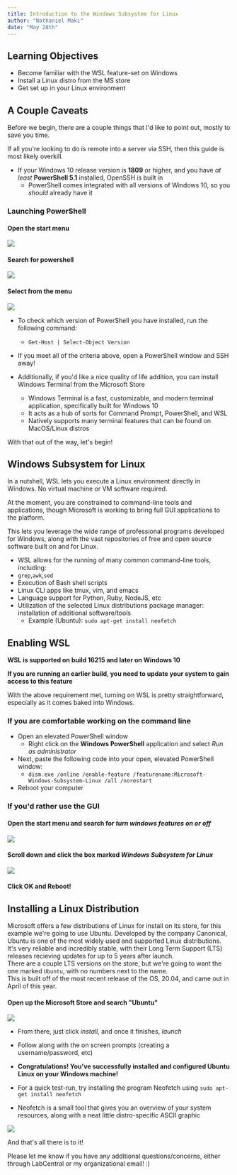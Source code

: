 ```yaml
---
title: Introduction to the Windows Subsystem for Linux
author: "Nathaniel Maki"
date: "May 28th"
---
```

## Learning Objectives
* Become familiar with the WSL feature-set on Windows
* Install a Linux distro from the MS store
* Get set up in your Linux environment


## A Couple Caveats

Before we begin, there are a couple things that I'd like to point out, mostly to save you time.

If all you're looking to do is remote into a server via SSH, then this guide is most likely overkill.
* If your Windows 10 release version is **1809** or higher, and you have *at least* **PowerShell 5.1** installed, OpenSSH is built in
  * PowerShell comes integrated with all versions of Windows 10, so you *should* already have it

### Launching PowerShell

#### Open the start menu  
<img src="./wsl_images/start_menu.png">

#### Search for powershell  
<img src="./wsl_images/search_powershell.png">

#### Select from the menu  
<img src="./wsl_images/powershell.png">

* To check which version of PowerShell you have installed, run the following command:
    * `Get-Host | Select-Object Version`
* If you meet all of the criteria above, open a PowerShell window and SSH away!

* Additionally, if you'd like a nice quality of life addition, you can install Windows Terminal from the Microsoft Store
  * Windows Terminal is a fast, customizable, and modern terminal application, specifically built for Windows 10
  * It acts as a hub of sorts for Command Prompt, PowerShell, and WSL
  * Natively supports many terminal features that can be found on MacOS/Linux distros

With that out of the way, let's begin!

## Windows Subsystem for Linux

<p>In a nutshell, WSL lets you execute a Linux environment directly in Windows. No virtual machine or VM software required.

At the moment, you are constrained to command-line tools and applications, though Microsoft is working to bring full GUI
applications to the platform. 

This lets you leverage the wide range of professional programs developed for Windows, along with 
the vast repositories of free and open source software built on and for Linux.</p>

* WSL allows for the running of many common command-line tools, including: 
* `grep`,`awk`,`sed`
* Execution of Bash shell scripts
* Linux CLI apps like tmux, vim, and emacs
* Language support for Python, Ruby, NodeJS, etc
* Utilization of the selected Linux distributions package manager: installation of additional software/tools 
  * Example (Ubuntu): `sudo apt-get install neofetch`

## Enabling WSL

**WSL is supported on build 16215 and later on Windows 10**  

**If you are running an earlier build, you need to update your system to gain access to this feature** 

With the above requirement met, turning on WSL is pretty straightforward, especially as it comes baked into Windows.  

### If you are comfortable working on the command line 
* Open an elevated PowerShell window
  * Right click on the **Windows PowerShell** application and select *Run as administrator*
* Next, paste the following code into your open, elevated PowerShell window: 
  * `dism.exe /online /enable-feature /featurename:Microsoft-Windows-Subsystem-Linux /all /norestart`
* Reboot your computer

### If you'd rather use the GUI

#### Open the start menu and search for *turn windows features on or off*  
<img src="./wsl_images/on-off_windows.png">

#### Scroll down and click the box marked *Windows Subsystem for Linux*  
<img src="./wsl_images/wsl_box.png">

#### Click OK and Reboot!

## Installing a Linux Distribution

Microsoft offers a few distributions of Linux for install on its store, for this example we're going to use Ubuntu.
Developed by the company Canonical, Ubuntu is one of the most widely used and supported Linux distributions.  
It's very reliable and incredibly stable, with their Long Term Support (LTS) releases recieving updates for up to 5 years after launch.  
There are a couple LTS versions on the store, but we're going to want the one marked `Ubuntu`, with no numbers next to the name.  
This is built off of the most recent release of the OS, 20.04, and came out in April of this year.  

#### Open up the Microsoft Store and search "Ubuntu"  
<img src="./wsl_images/ms-store_ubuntu.png">

* From there, just click *install*, and once it finishes, *launch*  

* Follow along with the on screen prompts (creating a username/password, etc)

* **Congratulations! You've successfully installed and configured Ubuntu Linux on your Windows machine!**

* For a quick test-run, try installing the program Neofetch using `sudo apt-get install neofetch`  

* Neofetch is a small tool that gives you an overview of your system resources, along with a neat little distro-specific ASCII graphic

<img src="./wsl_images/ubuntu_terminal.png">

And that's all there is to it!  

Please let me know if you have any additional questions/concerns, either through LabCentral or my organizational email! :)